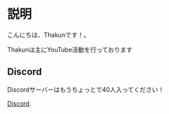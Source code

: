 # 説明
こんにちは、Thakunです！。
 
Thakunは主にYouTube活動を行っております  


## Discord

Discordサーバーはもうちょっとで40人入ってください！  

[Discord](https://discord.gg/hvTmkw4vcK/).
